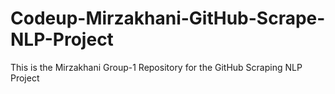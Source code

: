 # Codeup-Mirzakhani-GitHub-Scrape-NLP-Project
This is the Mirzakhani Group-1 Repository for the GitHub Scraping NLP Project
